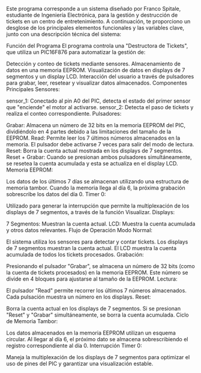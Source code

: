 Este programa corresponde a un sistema diseñado por Franco Spitale, estudiante de Ingeniería Electrónica, para la gestión y destrucción de tickets en un centro de entretenimiento. A continuación, te proporciono un desglose de los principales elementos funcionales y las variables clave, junto con una descripción técnica del sistema:

Función del Programa
El programa controla una "Destructora de Tickets", que utiliza un PIC16F876 para automatizar la gestión de:

Detección y conteo de tickets mediante sensores.
Almacenamiento de datos en una memoria EEPROM.
Visualización de datos en displays de 7 segmentos y un display LCD.
Interacción del usuario a través de pulsadores para grabar, leer, resetear y visualizar datos almacenados.
Componentes Principales
Sensores:

sensor_1: Conectado al pin A0 del PIC, detecta el estado del primer sensor que "enciende" el motor al activarse.
sensor_2: Detecta el paso de tickets y realiza el conteo correspondiente.
Pulsadores:

Grabar: Almacena un número de 32 bits en la memoria EEPROM del PIC, dividiéndolo en 4 partes debido a las limitaciones del tamaño de la EEPROM.
Read: Permite leer los 7 últimos números almacenados en la memoria. El pulsador debe activarse 7 veces para salir del modo de lectura.
Reset: Borra la cuenta actual mostrada en los displays de 7 segmentos.
Reset + Grabar: Cuando se presionan ambos pulsadores simultáneamente, se resetea la cuenta acumulada y esta se actualiza en el display LCD.
Memoria EEPROM:

Los datos de los últimos 7 días se almacenan utilizando una estructura de memoria tambor.
Cuando la memoria llega al día 6, la próxima grabación sobrescribe los datos del día 0.
Timer 0:

Utilizado para generar la interrupción que permite la multiplexación de los displays de 7 segmentos, a través de la función Visualizar.
Displays:

7 Segmentos: Muestran la cuenta actual.
LCD: Muestra la cuenta acumulada y otros datos relevantes.
Flujo de Operación
Modo Normal:

El sistema utiliza los sensores para detectar y contar tickets.
Los displays de 7 segmentos muestran la cuenta actual.
El LCD muestra la cuenta acumulada de todos los tickets procesados.
Grabación:

Presionando el pulsador "Grabar", se almacena un número de 32 bits (como la cuenta de tickets procesados) en la memoria EEPROM. Este número se divide en 4 bloques para ajustarse al tamaño de la EEPROM.
Lectura:

El pulsador "Read" permite recorrer los últimos 7 números almacenados. Cada pulsación muestra un número en los displays.
Reset:

Borra la cuenta actual en los displays de 7 segmentos.
Si se presionan "Reset" y "Grabar" simultáneamente, se borra la cuenta acumulada.
Ciclo de Memoria Tambor:

Los datos almacenados en la memoria EEPROM utilizan un esquema circular.
Al llegar al día 6, el próximo dato se almacena sobrescribiendo el registro correspondiente al día 0.
Interrupción Timer 0:

Maneja la multiplexación de los displays de 7 segmentos para optimizar el uso de pines del PIC y garantizar una visualización estable.
